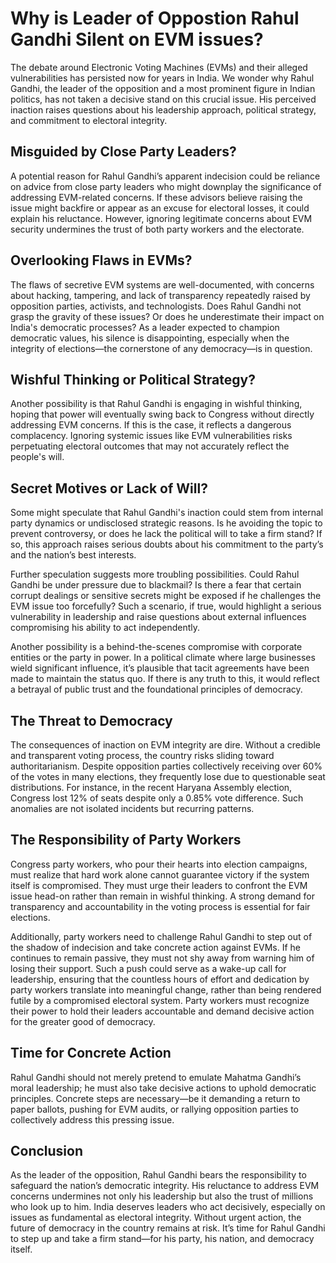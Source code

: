 # Why is Leader of Oppostion Rahul Gandhi Silent on EVM issues?


The debate around Electronic Voting Machines (EVMs) and their alleged vulnerabilities has persisted now for years in India. We wonder why Rahul Gandhi, the leader of the opposition and a most prominent figure in Indian politics, has not taken a decisive stand on this crucial issue. His perceived inaction raises questions about his leadership approach, political strategy, and commitment to electoral integrity.

## Misguided by Close Party Leaders?

A potential reason for Rahul Gandhi’s apparent indecision could be reliance on advice from close party leaders who might downplay the significance of addressing EVM-related concerns. If these advisors believe raising the issue might backfire or appear as an excuse for electoral losses, it could explain his reluctance. However, ignoring legitimate concerns about EVM security undermines the trust of both party workers and the electorate.

## Overlooking Flaws in EVMs?

The flaws of secretive EVM systems are well-documented, with concerns about hacking, tampering, and lack of transparency repeatedly raised by opposition parties, activists, and technologists. Does Rahul Gandhi not grasp the gravity of these issues? Or does he underestimate their impact on India's democratic processes? As a leader expected to champion democratic values, his silence is disappointing, especially when the integrity of elections—the cornerstone of any democracy—is in question.

## Wishful Thinking or Political Strategy?

Another possibility is that Rahul Gandhi is engaging in wishful thinking, hoping that power will eventually swing back to Congress without directly addressing EVM concerns. If this is the case, it reflects a dangerous complacency. Ignoring systemic issues like EVM vulnerabilities risks perpetuating electoral outcomes that may not accurately reflect the people's will.

## Secret Motives or Lack of Will?

Some might speculate that Rahul Gandhi's inaction could stem from internal party dynamics or undisclosed strategic reasons. Is he avoiding the topic to prevent controversy, or does he lack the political will to take a firm stand? If so, this approach raises serious doubts about his commitment to the party’s and the nation’s best interests.

Further speculation suggests more troubling possibilities. Could Rahul Gandhi be under pressure due to blackmail? Is there a fear that certain corrupt dealings or sensitive secrets might be exposed if he challenges the EVM issue too forcefully? Such a scenario, if true, would highlight a serious vulnerability in leadership and raise questions about external influences compromising his ability to act independently.

Another possibility is a behind-the-scenes compromise with corporate entities or the party in power. In a political climate where large businesses wield significant influence, it’s plausible that tacit agreements have been made to maintain the status quo. If there is any truth to this, it would reflect a betrayal of public trust and the foundational principles of democracy.


## The Threat to Democracy

The consequences of inaction on EVM integrity are dire. Without a credible and transparent voting process, the country risks sliding toward authoritarianism. Despite opposition parties collectively receiving over 60% of the votes in many elections, they frequently lose due to questionable seat distributions. For instance, in the recent Haryana Assembly election, Congress lost 12% of seats despite only a 0.85% vote difference. Such anomalies are not isolated incidents but recurring patterns.

## The Responsibility of Party Workers

Congress party workers, who pour their hearts into election campaigns, must realize that hard work alone cannot guarantee victory if the system itself is compromised. They must urge their leaders to confront the EVM issue head-on rather than remain in wishful thinking. A strong demand for transparency and accountability in the voting process is essential for fair elections.


Additionally, party workers need to challenge Rahul Gandhi to step out of the shadow of indecision and take concrete action against EVMs. If he continues to remain passive, they must not shy away from warning him of losing their support. Such a push could serve as a wake-up call for leadership, ensuring that the countless hours of effort and dedication by party workers translate into meaningful change, rather than being rendered futile by a compromised electoral system. Party workers must recognize their power to hold their leaders accountable and demand decisive action for the greater good of democracy.


## Time for Concrete Action

Rahul Gandhi should not merely pretend to emulate Mahatma Gandhi’s moral leadership; he must also take decisive actions to uphold democratic principles. Concrete steps are necessary—be it demanding a return to paper ballots, pushing for EVM audits, or rallying opposition parties to collectively address this pressing issue.

## Conclusion

As the leader of the opposition, Rahul Gandhi bears the responsibility to safeguard the nation’s democratic integrity. His reluctance to address EVM concerns undermines not only his leadership but also the trust of millions who look up to him. India deserves leaders who act decisively, especially on issues as fundamental as electoral integrity. Without urgent action, the future of democracy in the country remains at risk. It’s time for Rahul Gandhi to step up and take a firm stand—for his party, his nation, and democracy itself.
